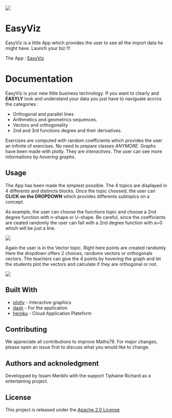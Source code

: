 <img src ="assets/banner.png" width = "auto" height = "auto">

# EasyViz

EasyViz is a little App which provides the user to see all the import data he might have. Launch your biz !!!

The App : [EasyViz]()

# Documentation

EasyViz is your new little business technology. If you want to clearly and **EASYLY** look and understand your data you just have to naviguate accros the categories :


- Orthogonal and parallel lines
- Arithmetics and geometrics sequences.
- Vectors and orthogonality
- 2nd and 3rd functions degree and their derivatives.

Exercises are computed with random coefficients which provides the user an infinite of exercises. No need to prepare classes _ANYMORE_.
Graphs have been made with plotly. They are _interactives_. The user can see more informations by _hovering graphs_.

## Usage

The App has been made the simplest possible. The 4 topics are displayed in 4 differents and distincts blocks. Once the topic choosed, the user can **CLICK on the DROPDOWN** which provides differents subtopics on a concept.

As example, the user can choose the functions topic and choose a 2nd degree function with n-shape or U-shape. Be careful, since the coefficients are ceated randomly the user can fall with a 2nd degree function with a=0 which will be just a line.


<img src ="assets/function.gif" width = "auto" height = "auto">

Again the user is in the Vector topic. Right here points are created randomly. Here the dropdown offers 2 choices, randoms vectors or orthogonals vectors. The teachers can give the 4 points by hovering the graph and let the students plot the vectors and calculate if they are orthogonal or not.


<img src ="assets/vector.gif" width = "auto" height = "auto">

## Built With

- [plotly](https://plotly.com/python/) - Interactive graphics
- [dash](https://plotly.com/dash/) - For the application
- [heroku](https://dashboard.heroku.com/) - Cloud Application Plateform

## Contributing

We appreciate all contributions to improve Maths78. For major changes, please open an issue first to discuss what you would like to change.


## Authors and acknoledgment

Developped by Issam Merikhi with the support Tiphaine Richard as a entertaining project.

## License

This project is released under the [Apache 2.0 License](https://github.com/IssamMerikhi/Maths78/edit/main/LICENSE)
